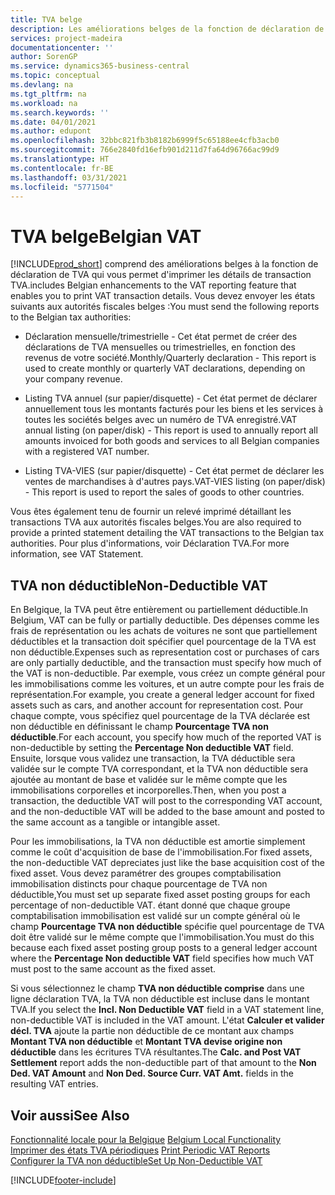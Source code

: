 ```yaml
---
title: TVA belge
description: Les améliorations belges de la fonction de déclaration de TVA vous permettent d'imprimer des détails sur les transactions TVA.
services: project-madeira
documentationcenter: ''
author: SorenGP
ms.service: dynamics365-business-central
ms.topic: conceptual
ms.devlang: na
ms.tgt_pltfrm: na
ms.workload: na
ms.search.keywords: ''
ms.date: 04/01/2021
ms.author: edupont
ms.openlocfilehash: 32bbc821fb3b8182b6999f5c65188ee4cfb3acb0
ms.sourcegitcommit: 766e2840fd16efb901d211d7fa64d96766ac99d9
ms.translationtype: HT
ms.contentlocale: fr-BE
ms.lasthandoff: 03/31/2021
ms.locfileid: "5771504"
---
```

# <a name="belgian-vat"></a><span data-ttu-id="55f06-103">TVA belge</span><span class="sxs-lookup"><span data-stu-id="55f06-103">Belgian VAT</span></span>
[!INCLUDE[prod_short](../../includes/prod_short.md)] <span data-ttu-id="55f06-104">comprend des améliorations belges à la fonction de déclaration de TVA qui vous permet d'imprimer les détails de transaction TVA.</span><span class="sxs-lookup"><span data-stu-id="55f06-104">includes Belgian enhancements to the VAT reporting feature that enables you to print VAT transaction details.</span></span> <span data-ttu-id="55f06-105">Vous devez envoyer les états suivants aux autorités fiscales belges :</span><span class="sxs-lookup"><span data-stu-id="55f06-105">You must send the following reports to the Belgian tax authorities:</span></span>  

-   <span data-ttu-id="55f06-106">Déclaration mensuelle/trimestrielle - Cet état permet de créer des déclarations de TVA mensuelles ou trimestrielles, en fonction des revenus de votre société.</span><span class="sxs-lookup"><span data-stu-id="55f06-106">Monthly/Quarterly declaration - This report is used to create monthly or quarterly VAT declarations, depending on your company revenue.</span></span>  

-   <span data-ttu-id="55f06-107">Listing TVA annuel (sur papier/disquette) - Cet état permet de déclarer annuellement tous les montants facturés pour les biens et les services à toutes les sociétés belges avec un numéro de TVA enregistré.</span><span class="sxs-lookup"><span data-stu-id="55f06-107">VAT annual listing (on paper/disk) - This report is used to annually report all amounts invoiced for both goods and services to all Belgian companies with a registered VAT number.</span></span>  

-   <span data-ttu-id="55f06-108">Listing TVA-VIES (sur papier/disquette) - Cet état permet de déclarer les ventes de marchandises à d'autres pays.</span><span class="sxs-lookup"><span data-stu-id="55f06-108">VAT-VIES listing (on paper/disk) - This report is used to report the sales of goods to other countries.</span></span>  

<span data-ttu-id="55f06-109">Vous êtes également tenu de fournir un relevé imprimé détaillant les transactions TVA aux autorités fiscales belges.</span><span class="sxs-lookup"><span data-stu-id="55f06-109">You are also required to provide a printed statement detailing the VAT transactions to the Belgian tax authorities.</span></span> <span data-ttu-id="55f06-110">Pour plus d'informations, voir Déclaration TVA.</span><span class="sxs-lookup"><span data-stu-id="55f06-110">For more information, see VAT Statement.</span></span>  

## <a name="non-deductible-vat"></a><span data-ttu-id="55f06-111">TVA non déductible</span><span class="sxs-lookup"><span data-stu-id="55f06-111">Non-Deductible VAT</span></span>  
 <span data-ttu-id="55f06-112">En Belgique, la TVA peut être entièrement ou partiellement déductible.</span><span class="sxs-lookup"><span data-stu-id="55f06-112">In Belgium, VAT can be fully or partially deductible.</span></span> <span data-ttu-id="55f06-113">Des dépenses comme les frais de représentation ou les achats de voitures ne sont que partiellement déductibles et la transaction doit spécifier quel pourcentage de la TVA est non déductible.</span><span class="sxs-lookup"><span data-stu-id="55f06-113">Expenses such as representation cost or purchases of cars are only partially deductible, and the transaction must specify how much of the VAT is non-deductible.</span></span> <span data-ttu-id="55f06-114">Par exemple, vous créez un compte général pour les immobilisations comme les voitures, et un autre compte pour les frais de représentation.</span><span class="sxs-lookup"><span data-stu-id="55f06-114">For example, you create a general ledger account for fixed assets such as cars, and another account for representation cost.</span></span> <span data-ttu-id="55f06-115">Pour chaque compte, vous spécifiez quel pourcentage de la TVA déclarée est non déductible en définissant le champ **Pourcentage TVA non déductible**.</span><span class="sxs-lookup"><span data-stu-id="55f06-115">For each account, you specify how much of the reported VAT is non-deductible by setting the **Percentage Non deductible VAT** field.</span></span> <span data-ttu-id="55f06-116">Ensuite, lorsque vous validez une transaction, la TVA déductible sera validée sur le compte TVA correspondant, et la TVA non déductible sera ajoutée au montant de base et validée sur le même compte que les immobilisations corporelles et incorporelles.</span><span class="sxs-lookup"><span data-stu-id="55f06-116">Then, when you post a transaction, the deductible VAT will post to the corresponding VAT account, and the non-deductible VAT will be added to the base amount and posted to the same account as a tangible or intangible asset.</span></span>  

 <span data-ttu-id="55f06-117">Pour les immobilisations, la TVA non déductible est amortie simplement comme le coût d'acquisition de base de l'immobilisation.</span><span class="sxs-lookup"><span data-stu-id="55f06-117">For fixed assets, the non-deductible VAT depreciates just like the base acquisition cost of the fixed asset.</span></span> <span data-ttu-id="55f06-118">Vous devez paramétrer des groupes comptabilisation immobilisation distincts pour chaque pourcentage de TVA non déductible,</span><span class="sxs-lookup"><span data-stu-id="55f06-118">You must set up separate fixed asset posting groups for each percentage of non-deductible VAT.</span></span> <span data-ttu-id="55f06-119">étant donné que chaque groupe comptabilisation immobilisation est validé sur un compte général où le champ **Pourcentage TVA non déductible** spécifie quel pourcentage de TVA doit être validé sur le même compte que l'immobilisation.</span><span class="sxs-lookup"><span data-stu-id="55f06-119">You must do this because each fixed asset posting group posts to a general ledger account where the **Percentage Non deductible VAT** field specifies how much VAT must post to the same account as the fixed asset.</span></span>  

 <span data-ttu-id="55f06-120">Si vous sélectionnez le champ **TVA non déductible comprise** dans une ligne déclaration TVA, la TVA non déductible est incluse dans le montant TVA.</span><span class="sxs-lookup"><span data-stu-id="55f06-120">If you select the **Incl. Non Deductible VAT** field in a VAT statement line, non-deductible VAT is included in the VAT amount.</span></span> <span data-ttu-id="55f06-121">L'état **Calculer et valider décl. TVA** ajoute la partie non déductible de ce montant aux champs **Montant TVA non déductible** et **Montant TVA devise origine non déductible** dans les écritures TVA résultantes.</span><span class="sxs-lookup"><span data-stu-id="55f06-121">The **Calc. and Post VAT Settlement** report adds the non-deductible part of that amount to the **Non Ded. VAT Amount** and **Non Ded. Source Curr. VAT Amt.** fields in the resulting VAT entries.</span></span>  

## <a name="see-also"></a><span data-ttu-id="55f06-122">Voir aussi</span><span class="sxs-lookup"><span data-stu-id="55f06-122">See Also</span></span>  
 <span data-ttu-id="55f06-123">[Fonctionnalité locale pour la Belgique](belgium-local-functionality.md) </span><span class="sxs-lookup"><span data-stu-id="55f06-123">[Belgium Local Functionality](belgium-local-functionality.md) </span></span>  
 <span data-ttu-id="55f06-124">[Imprimer des états TVA périodiques](how-to-print-periodic-vat-reports.md) </span><span class="sxs-lookup"><span data-stu-id="55f06-124">[Print Periodic VAT Reports](how-to-print-periodic-vat-reports.md) </span></span>  
 [<span data-ttu-id="55f06-125">Configurer la TVA non déductible</span><span class="sxs-lookup"><span data-stu-id="55f06-125">Set Up Non-Deductible VAT</span></span>](how-to-set-up-non-deductible-vat.md)


[!INCLUDE[footer-include](../../includes/footer-banner.md)]